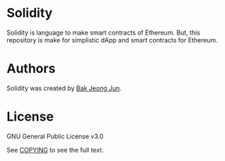 Solidity
=======

Solidity is language to make smart contracts of Ethereum.
But, this repository is make for simplistic dApp and smart contracts for Ethereum.

Authors
=======

Solidity was created by [Bak Jeong Jun](https://github.com/iKeyDev-KsJ).

License
=======
GNU General Public License v3.0

See [COPYING](COPYING) to see the full text.
